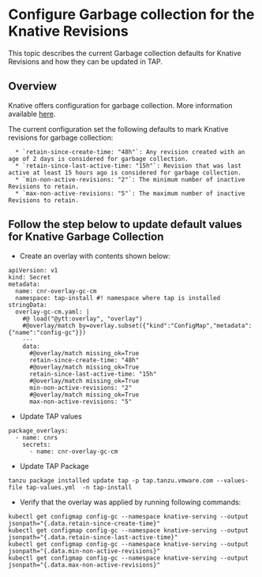 # Configure Garbage collection for the Knative Revisions

This topic describes the current Garbage collection defaults for Knative Revisions and how they can be updated in TAP.

## Overview

Knative offers configuration for garbage collection. More information available [here](https://knative.dev/docs/serving/revisions/revision-admin-config-options/).

The current configuration set the following defaults to mark Knative revisions for garbage collection:

```
  * `retain-since-create-time: "48h"`: Any revision created with an age of 2 days is considered for garbage collection.
  * `retain-since-last-active-time: "15h"`: Revision that was last active at least 15 hours ago is considered for garbage collection.
  * `min-non-active-revisions: "2"`: The minimum number of inactive Revisions to retain.
  * `max-non-active-revisions: "5"`: The maximum number of inactive Revisions to retain.
```

## Follow the step below to update default values for Knative Garbage Collection

* Create an overlay with contents shown below:

```
apiVersion: v1
kind: Secret
metadata:
  name: cnr-overlay-gc-cm
  namespace: tap-install #! namespace where tap is installed
stringData:
  overlay-gc-cm.yaml: |
    #@ load("@ytt:overlay", "overlay")
    #@overlay/match by=overlay.subset({"kind":"ConfigMap","metadata":{"name":"config-gc"}})
    ---
    data:
      #@overlay/match missing_ok=True
      retain-since-create-time: "48h"
      #@overlay/match missing_ok=True
      retain-since-last-active-time: "15h"
      #@overlay/match missing_ok=True
      min-non-active-revisions: "2"
      #@overlay/match missing_ok=True
      max-non-active-revisions: "5"
```

* Update TAP values
```
package_overlays:
  - name: cnrs
    secrets:
      - name: cnr-overlay-gc-cm
```

* Update TAP Package
```
tanzu package installed update tap -p tap.tanzu.vmware.com --values-file tap-values.yml  -n tap-install
```

* Verify that the overlay was applied by running following commands:

```
kubectl get configmap config-gc --namespace knative-serving --output jsonpath="{.data.retain-since-create-time}"
kubectl get configmap config-gc --namespace knative-serving --output jsonpath="{.data.retain-since-last-active-time}"
kubectl get configmap config-gc --namespace knative-serving --output jsonpath="{.data.min-non-active-revisions}"
kubectl get configmap config-gc --namespace knative-serving --output jsonpath="{.data.max-non-active-revisions}"
```
